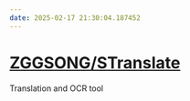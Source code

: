 ```yaml
---
date: 2025-02-17 21:30:04.187452
---
```


# [ZGGSONG/STranslate](https://github.com/ZGGSONG/STranslate)

Translation and OCR tool